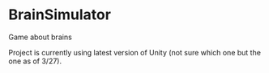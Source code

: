 # BrainSimulator
Game about brains

Project is currently using latest version of Unity (not sure which one but the one as of 3/27). 
